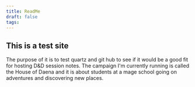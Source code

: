 ```yaml
---
title: ReadMe
draft: false
tags:
---
```


## This is a test site
The purpose of it is to test quartz and git hub to see if it would be a good fit for hosting D&D session notes. The campaign I'm currently running is called the House of Daena and it is about students at a mage school going on adventures and discovering new places.


